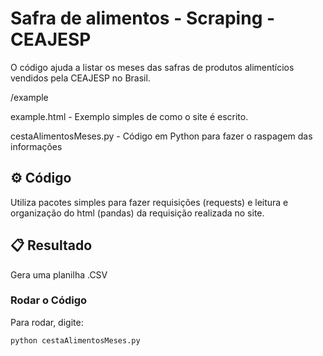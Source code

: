 # Safra de alimentos - Scraping - CEAJESP
O código ajuda a listar os meses das safras de produtos alimentícios vendidos pela CEAJESP no Brasil.

/example

  example.html - Exemplo simples de como o site é escrito.
  
cestaAlimentosMeses.py - Código em Python para fazer o raspagem das informações


## ⚙️ Código
Utiliza pacotes simples para fazer requisições (requests) e leitura e organização do html (pandas) da requisição realizada no site.

## 📋 Resultado
Gera uma planilha .CSV

### Rodar o Código

Para rodar, digite:
```
python cestaAlimentosMeses.py
```
